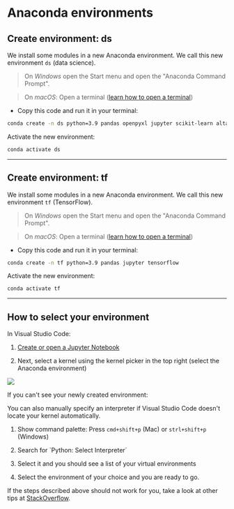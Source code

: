 # Anaconda environments

## Create environment: ds


We install some modules in a new Anaconda environment. We call this new environment `ds` (data science). 

> On *Windows* open the Start menu and open the "Anaconda Command Prompt". 

> On *macOS*: Open a terminal ([learn how to open a terminal](https://support.apple.com/guide/terminal/open-or-quit-terminal-apd5265185d-f365-44cb-8b09-71a064a42125/mac)) 


- Copy this code and run it in your terminal: 


```bash
conda create -n ds python=3.9 pandas openpyxl jupyter scikit-learn altair vega_datasets matplotlib seaborn requests tweepy beautifulsoup4 streamlit sqlalchemy psycopg2
```

Activate the new environment:

```bash
conda activate ds
```

---

## Create environment: tf

We install some modules in a new Anaconda environment. We call this new environment `tf` (TensorFlow). 

> On *Windows* open the Start menu and open the "Anaconda Command Prompt". 

> On *macOS*: Open a terminal ([learn how to open a terminal](https://support.apple.com/guide/terminal/open-or-quit-terminal-apd5265185d-f365-44cb-8b09-71a064a42125/mac)) 


- Copy this code and run it in your terminal: 


```bash
conda create -n tf python=3.9 pandas jupyter tensorflow
```

Activate the new environment:

```bash
conda activate tf
```

---

## How to select your environment

In Visual Studio Code:

1. [Create or open a Jupyter Notebook](https://code.visualstudio.com/docs/datascience/jupyter-notebooks#_create-or-open-a-jupyter-notebook)

1. Next, select a kernel using the kernel picker in the top right (select the Anaconda environment)

![](https://code.visualstudio.com/assets/docs/datascience/jupyter/native-kernel-picker.png)


If you can't see your newly created environment:

You can also manually specify an interpreter if Visual Studio Code doesn't locate your kernel automatically.

1. Show command palette: Press `cmd+shift+p` (Mac) or `strl+shift+p` (Windows)

1. Search for `Python: Select Interpreter´

1. Select it and you should see a list of your virtual environments

1. Select the environment of your choice and you are ready to go.



If the steps described above should not work for you, take a look at other tips at [StackOverflow](https://stackoverflow.com/questions/43351596/activating-anaconda-environment-in-vscode).
